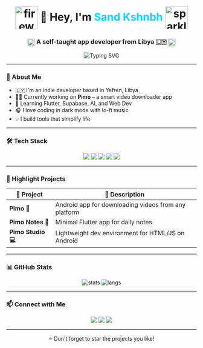 <h1 align="center">
  <img src="https://media.giphy.com/media/3o6Zt8zb1QGOAlP5rK/giphy.gif" alt="fireworks" width="60" style="vertical-align:middle;" />
  👾 Hey, I'm <span style="color:#00d8ff;">Sand Kshnbh</span>
  <img src="https://media.giphy.com/media/3oEjI6SIIHBdRxXI40/giphy.gif" alt="sparkles" width="60" style="vertical-align:middle;" />
</h1>

<h3 align="center">
  <img src="https://media.giphy.com/media/xUOwG4w5HuSvPz6xva/giphy.gif" alt="typing dots" width="20" style="vertical-align:middle;"/>  
  A self-taught app developer from Libya 🇱🇾
  <img src="https://media.giphy.com/media/xUOwG4w5HuSvPz6xva/giphy.gif" alt="typing dots" width="20" style="vertical-align:middle;"/>
</h3>

<p align="center">
  <img src="https://readme-typing-svg.vercel.app?font=Fira+Code&duration=4000&pause=1000&color=00d8ff&center=true&vCenter=true&width=450&lines=Flutter+Developer+🚀;AI+Explorer+🤖;Linux+User+💻;Creative+Dreamer+🔥" alt="Typing SVG" />
</p>

---

### 🧠 About Me

- 🇱🇾 I'm an indie developer based in Yefren, Libya
- 👨‍💻 Currently working on **Pimo** – a smart video downloader app
- 🌱 Learning Flutter, Supabase, AI, and Web Dev
- 🎧 I love coding in dark mode with lo-fi music
- 💡 I build tools that simplify life

---

### 🛠️ Tech Stack

<p align="center">
  <img src="https://img.shields.io/badge/Dart-0175C2?style=for-the-badge&logo=dart&logoColor=white" />
  <img src="https://img.shields.io/badge/Flutter-02569B?style=for-the-badge&logo=flutter&logoColor=white" />
  <img src="https://img.shields.io/badge/Linux-000000?style=for-the-badge&logo=linux&logoColor=white" />
  <img src="https://img.shields.io/badge/Firebase-FFCA28?style=for-the-badge&logo=firebase&logoColor=black" />
  <img src="https://img.shields.io/badge/Git-F05032?style=for-the-badge&logo=git&logoColor=white" />
</p>

---

### 🚀 Highlight Projects

| 📱 Project       | 💬 Description                                      |
|------------------|-----------------------------------------------------|
| **Pimo 👾**       | Android app for downloading videos from any platform |
| **Pimo Notes 📝** | Minimal Flutter app for daily notes                 |
| **Pimo Studio 💻** | Lightweight dev environment for HTML/JS on Android |

---

### 📊 GitHub Stats

<p align="center">
  <img src="https://github-readme-stats.vercel.app/api?username=sandkshnbh&show_icons=true&theme=tokyonight" alt="stats" />
  <img src="https://github-readme-stats.vercel.app/api/top-langs/?username=sandkshnbh&layout=compact&theme=tokyonight" alt="langs" />
</p>

---

### 📫 Connect with Me

<p align="center">
  <a href="mailto:sandkshnbh@example.com"><img src="https://img.shields.io/badge/Email-D14836?style=for-the-badge&logo=gmail&logoColor=white" /></a>
  <a href="https://t.me/sandkshnbh"><img src="https://img.shields.io/badge/Telegram-26A5E4?style=for-the-badge&logo=telegram&logoColor=white" /></a>
  <a href="https://github.com/sandkshnbh"><img src="https://img.shields.io/badge/GitHub-000000?style=for-the-badge&logo=github&logoColor=white" /></a>
</p>

---

<p align="center">⭐️ Don't forget to star the projects you like!</p>